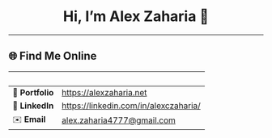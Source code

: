<!-- Profile README – Alex Zaharia -->

<h1 align="center">Hi, I’m Alex Zaharia&nbsp;👋</h1>

---

## 🌐 Find Me Online
| &nbsp; | &nbsp; |
|---|---|
| 🔗 **Portfolio** | <https://alexzaharia.net> |
| 💼 **LinkedIn** | <https://linkedin.com/in/alexczaharia/> |
| ✉️ **Email** | <alex.zaharia4777@gmail.com> |
